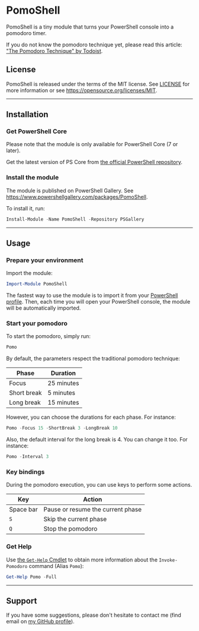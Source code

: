 # PomoShell

PomoShell is a tiny module that turns your PowerShell console into a pomodoro timer.

If you do not know the pomodoro technique yet, please read this article: ["The Pomodoro Technique" by Todoist](https://todoist.com/productivity-methods/pomodoro-technique).

## License

PomoShell is released under the terms of the MIT license. See [LICENSE](LICENSE) for more information or see <https://opensource.org/licenses/MIT>.

---

## Installation

### Get PowerShell Core

Please note that the module is only available for PowerShell Core (7 or later).

Get the latest version of PS Core from [the official PowerShell repository](https://github.com/PowerShell/PowerShell/releases).

### Install the module

The module is published on PowerShell Gallery.
See <https://www.powershellgallery.com/packages/PomoShell>.

To install it, run:

```powershell
Install-Module -Name PomoShell -Repository PSGallery
```

---

## Usage

### Prepare your environment

Import the module:

```powershell
Import-Module PomoShell
```

The fastest way to use the module is to import it from your [PowerShell profile](https://docs.microsoft.com/en-us/powershell/module/microsoft.powershell.core/about/about_profiles?view=powershell-7.1).
Then, each time you will open your PowerShell console, the module will be automatically imported.

### Start your pomodoro

To start the pomodoro, simply run:

```powershell
Pomo
```

By default, the parameters respect the traditional pomodoro technique:

| Phase | Duration |
|-|-|
| Focus | 25 minutes |
| Short break | 5 minutes |
| Long break | 15 minutes |

However, you can choose the durations for each phase. For instance:

```powershell
Pomo -Focus 15 -ShortBreak 3 -LongBreak 10
```

Also, the default interval for the long break is 4.
You can change it too. For instance:

```powershell
Pomo -Interval 3
```

### Key bindings

During the pomodoro execution, you can use keys to perform some actions.

| Key | Action |
|-|-|
| Space bar | Pause or resume the current phase |
| `S` | Skip the current phase |
| `Q` | Stop the pomodoro |

### Get Help

Use [the `Get-Help` Cmdlet](https://docs.microsoft.com/en-us/powershell/module/microsoft.powershell.core/get-help?view=powershell-7.1) to obtain more information about the `Invoke-Pomodoro` command (Alias `Pomo`):

```powershell
Get-Help Pomo -Full
```

---

## Support

If you have some suggestions, please don't hesitate to contact me (find email on [my GitHub profile](https://github.com/VouDoo)).
